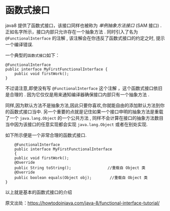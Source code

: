 # 函数式接口

  java8 提供了函数式接口，该接口同样也被称为 *单例抽象方法接口*  (SAM 接口) . 正如名字所示，接口内部只允许存在一个抽象方法 . 同时引入了名为 `@FunctionalInterface` 的注解 , 
  该注解会在你违反了函数式接口的约定之时, 提示一个编译错误.
    
  一个典型的`函数式接口`如下：
  
    @FunctionalInterface
    public interface MyFirstFunctionalInterface {
        public void firstWork();
    }
  
   不过请注意,即使没有写 `@FunctionalInterface` 这个注解 ，这个函数式接口依旧是合理的 . 因为它仅仅是用来通知编译器确保接口内部只有一个抽象方法 .

   同样,因为默认方法不是抽象方法,因此只要你喜欢,你就能自由的添加默认方法到你的函数式接口当中.
   另一个重要的点就是记住如果一个接口申明的抽象方法是重载了一个 `java.lang.Object` 的一个公共方法 , 同样不会计算在接口的抽象方法数目当中因为该接口的任意实现都会实现 `java.lang.Object` 或者在别处实现.
   
   
   如下所示便是一个非常合理的函数式接口.
   
        @FunctionalInterface
        public interface MyFirstFunctionalInterface
        {
        public void firstWork();    
        @Override
        public String toString();                //重载自 Object 类
        @Override
        public boolean equals(Object obj);        //重载自 Object 类
    }
   以上就是基本的函数式接口的介绍
   
   原文出处：https://howtodoinjava.com/java-8/functional-interface-tutorial/
